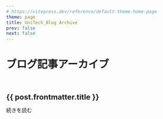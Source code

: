 ```yaml
---
# https://vitepress.dev/reference/default-theme-home-page
theme: page
title: UniTech_Blog Archive
prev: false
next: false
---
```


<script setup>
  import {data as posts } from "./.vitepress/theme/posts.data.ts"
</script>

# ブログ記事アーカイブ

<br>

<article v-for="post of posts" class="home-posts-article">
  <p>
    <a :href="'vitepress-myblog/' + post.url" class="home-posts-article-title">{{ post.frontmatter.title }}</a>
  </p>
  <p>
    <a :href="'vitepress-myblog/' + post.url" >続きを読む</a>
  </p>
</article>

<style>
.home-posts-article {
  border-top: 1px solid var(--vp-c-divider);
  justify-content: space-between;
  padding: 10px 0;
}

.home-posts-article p {
  margin: 10px 0;
}

.home-posts-article .home-posts-article-title {
  color: var(--vp-c-text-1);
  font-size: 20px;
  font-weight: 700;
  line-height: 1.5;
  text-decoration: none !important;
}
</style>
